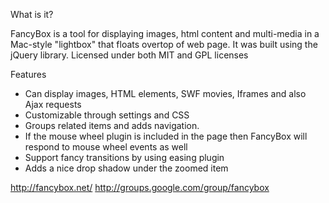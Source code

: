 What is it?

FancyBox is a tool for displaying images, html content and multi-media in a Mac-style "lightbox" that floats overtop of web page.
It was built using the jQuery library. Licensed under both MIT and GPL licenses

Features

* Can display images, HTML elements, SWF movies, Iframes and also Ajax requests
* Customizable through settings and CSS
* Groups related items and adds navigation.
* If the mouse wheel plugin is included in the page then FancyBox will respond to mouse wheel events as well
* Support fancy transitions by using easing plugin
* Adds a nice drop shadow under the zoomed item

http://fancybox.net/
http://groups.google.com/group/fancybox
